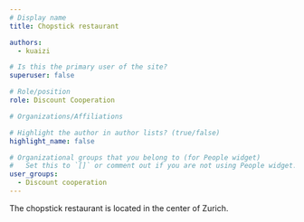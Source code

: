 ```yaml
---
# Display name
title: Chopstick restaurant

authors:
  - kuaizi

# Is this the primary user of the site?
superuser: false

# Role/position
role: Discount Cooperation

# Organizations/Affiliations

# Highlight the author in author lists? (true/false)
highlight_name: false

# Organizational groups that you belong to (for People widget)
#   Set this to `[]` or comment out if you are not using People widget.
user_groups:
  - Discount cooperation
---
```


The chopstick restaurant is located in the center of Zurich.
